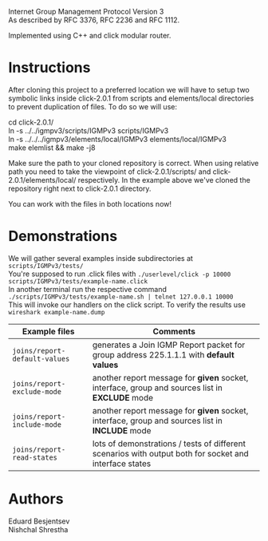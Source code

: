 Internet Group Management Protocol Version 3   
As described by RFC 3376, RFC 2236 and RFC 1112.

Implemented using C++ and click modular router.

# Instructions  
After cloning this project to a preferred location we will have to setup two symbolic links inside click-2.0.1 from scripts and elements/local directories to prevent duplication of files. To do so we will use:

cd click-2.0.1/  
ln -s ../../igmpv3/scripts/IGMPv3 scripts/IGMPv3  
ln -s ../../../igmpv3/elements/local/IGMPv3 elements/local/IGMPv3  
make elemlist && make -j8

Make sure the path to your cloned repository is correct. When using relative path you need to take the viewpoint of click-2.0.1/scripts/ and click-2.0.1/elements/local/ respectively. In the example above we've cloned the repository right next to click-2.0.1 directory.

You can work with the files in both locations now! 

# Demonstrations
We will gather several examples inside subdirectories at `scripts/IGMPv3/tests/`  
You're supposed to run .click files with `./userlevel/click -p 10000 scripts/IGMPv3/tests/example-name.click`  
In another terminal run the respective command `./scripts/IGMPv3/tests/example-name.sh | telnet 127.0.0.1 10000`  
This will invoke our handlers on the click script. To verify the results use `wireshark example-name.dump`  

Example files | Comments
--- | ---
`joins/report-default-values` | generates a Join IGMP Report packet for group address 225.1.1.1 with **default values** 
`joins/report-exclude-mode` | another report message for **given** socket, interface, group and sources list in **EXCLUDE** mode
`joins/report-include-mode` | another report message for **given** socket, interface, group and sources list in **INCLUDE** mode
`joins/report-read-states` | lots of demonstrations / tests of different scenarios with output both for socket and interface states

# Authors
Eduard Besjentsev  
Nishchal Shrestha
